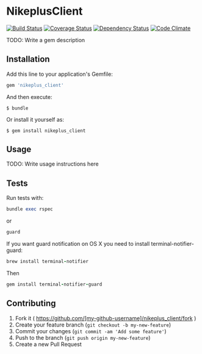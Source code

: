 # NikeplusClient

[![Build Status](https://travis-ci.org/jumichot/nikeplus_client.svg?branch=master)](https://travis-ci.org/jumichot/nikeplus_client)
[![Coverage Status](https://coveralls.io/repos/jumichot/nikeplus_client/badge.png?branch=master)](https://coveralls.io/r/jumichot/nikeplus_client?branch=master)
[![Dependency Status](https://gemnasium.com/jumichot/nikeplus_client.svg)](https://gemnasium.com/jumichot/nikeplus_client)
[![Code Climate](https://codeclimate.com/github/jumichot/nikeplus_client/badges/gpa.svg)](https://codeclimate.com/github/jumichot/nikeplus_client)

TODO: Write a gem description

## Installation

Add this line to your application's Gemfile:

```ruby
gem 'nikeplus_client'
```

And then execute:

    $ bundle

Or install it yourself as:

    $ gem install nikeplus_client

## Usage

TODO: Write usage instructions here

## Tests
Run tests with:
```ruby
bundle exec rspec
```
or
```ruby
guard
```
If you want guard notification on OS X you need to install terminal-notifier-guard:
```ruby
brew install terminal-notifier
```
Then
```ruby
gem install terminal-notifier-guard
```

## Contributing

1. Fork it ( https://github.com/[my-github-username]/nikeplus_client/fork )
2. Create your feature branch (`git checkout -b my-new-feature`)
3. Commit your changes (`git commit -am 'Add some feature'`)
4. Push to the branch (`git push origin my-new-feature`)
5. Create a new Pull Request

